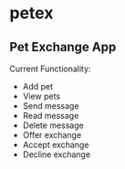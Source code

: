 # petex
Pet Exchange App
--

Current Functionality:
- Add pet
- View pets
- Send message
- Read message
- Delete message
- Offer exchange
- Accept exchange
- Decline exchange